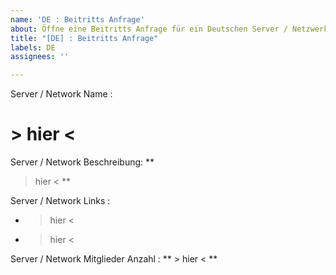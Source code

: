 ```yaml
---
name: 'DE : Beitritts Anfrage'
about: Öffne eine Beitritts Anfrage für ein Deutschen Server / Netzwerk.
title: "[DE] : Beitritts Anfrage"
labels: DE
assignees: ''

---
```


Server / Network Name :
# > hier <

Server / Network Beschreibung:
** 
> hier <
**

Server / Network Links :
- > hier <
- > hier <

Server / Network Mitglieder Anzahl :
** > hier < **
